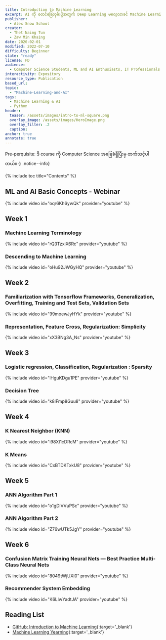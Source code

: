 ```yaml
---
title: Introduction to Machine Learning
excerpt: AI ကို စတင်ခြေလှမ်းဖို့အတွက် Deep Learning မလေ့လာခင် Machine Learning ရဲ့ basics တွေ ဖြစ်တဲ့ ML Algorithms ၊ ကိုယ် train ချင်တဲ့ Datasets အကြောင်း၊ Accuracy နဲ့ Loss ဆိုတာတွေ အစရှိတဲ့ Theory and Basics တွေအကြောင်း လေ့လာရမှာ ဖြစ်ပါတယ်။
publisher:
  - Alex Snow School
creator:
  - Thet Naing Tun
  - Zaw Min Khaing 
date: 2020-02-01
modified: 2022-07-10
difficulty: Beginner
state: "ready"
license: PD
audience:
  - Computer Science Students, ML and AI Enthusiasts, IT Professionals
interactivity: Expository
resource_type: Publication
based_url: 
topic:
  - "Machine-Learning-and-AI"
tags:
  - Machine Learning & AI
  - Python
header:
  teaser: /assets/images/intro-to-ml-square.png
  overlay_image: /assets/images/HeroImage.png
  overlay_filter: .2
  caption: 
anchor: true
annotate: true
---
```


Pre-perquisite: ဒီ course ကို Computer Science အခြေခံရှိပြီးမှ တက်သင့်ပါတယ်။
{: .notice--info}

{% include toc title="Contents" %}

## ML and AI Basic Concepts - Webinar


{% include video id="oqr6Kh6ywQk" provider="youtube" %}

## Week 1

### Machine Learning Terminology

{% include video id="rQ3TzxiX6Rc" provider="youtube" %}


### Descending to Machine Learning

{% include video id="oHu92JWGyHQ" provider="youtube" %}

## Week 2

### Familiarization with Tensorflow Frameworks, Generalization, Overfitting, Training and Test Sets, Validation Sets

{% include video id="99moewJyHYk" provider="youtube" %}

### Representation, Feature Cross, Regularization: Simplicity

{% include video id="xX3BNg3A_Ns" provider="youtube" %}

## Week 3

### Logistic regression, Classification, Regularization : Sparsity

{% include video id="lHguKDgu1PE" provider="youtube" %}

### Decision Tree

{% include video id="k8IFmp8Guu8" provider="youtube" %}


## Week 4

### K Nearest Neighbor (KNN)

{% include video id="i98Xl1cDRcM" provider="youtube" %}

### K Means

{% include video id="CxBTDKTxkU8" provider="youtube" %}

## Week 5

### ANN Algorithm Part 1

{% include video id="o1gDiVVuPSc" provider="youtube" %}

### ANN Algorithm Part 2

{% include video id="Z76wUTk5JgY" provider="youtube" %}

## Week 6

### Confusion Matrix Training Neural Nets — Best Practice Multi-Class Neural Nets

{% include video id="8049tWjUXI0" provider="youtube" %}

### Recommender System Embedding

{% include video id="K6LIwYadtJA" provider="youtube" %}

## Reading List

- [GitHub: Introduction to Machine Learning](https://github.com/alexsnowschool/introduction-to-machine-learning){:target='_blank'}
- [Machine Learning Yearning](https://drive.google.com/file/d/1s1tasgwaEgh4LVAYZ-AEu5nJrvueBQiN/view?usp=sharing){:target='_blank'}
